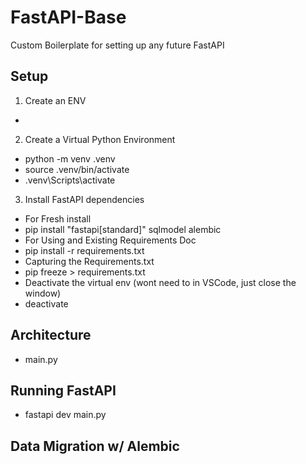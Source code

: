 # FastAPI-Base
Custom Boilerplate for setting up any future FastAPI

## Setup
1. Create an ENV
- 
2. Create a Virtual Python Environment
 - python -m venv .venv
 - source .venv/bin/activate
 - .venv\Scripts\activate

3. Install FastAPI dependencies
 - For Fresh install
  - pip install "fastapi[standard]" sqlmodel alembic
 - For Using and Existing Requirements Doc
  - pip install -r requirements.txt
 - Capturing the Requirements.txt
  - pip freeze > requirements.txt
 - Deactivate the virtual env (wont need to in VSCode, just close the window)
  - deactivate

 ## Architecture
 - main.py




 ## Running FastAPI
- fastapi dev main.py

 ## Data Migration w/ Alembic